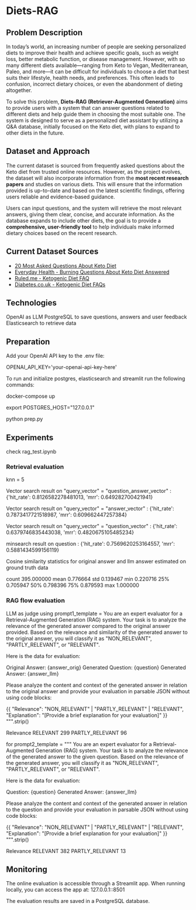# Diets-RAG

## Problem Description

In today’s world, an increasing number of people are seeking personalized diets to improve their health and achieve specific goals, such as weight loss, better metabolic function, or disease management. However, with so many different diets available—ranging from Keto to Vegan, Mediterranean, Paleo, and more—it can be difficult for individuals to choose a diet that best suits their lifestyle, health needs, and preferences. This often leads to confusion, incorrect dietary choices, or even the abandonment of dieting altogether.

To solve this problem, **Diets-RAG (Retriever-Augmented Generation)** aims to provide users with a system that can answer questions related to different diets and help guide them in choosing the most suitable one. The system is designed to serve as a personalized diet assistant by utilizing a Q&A database, initially focused on the Keto diet, with plans to expand to other diets in the future.

## Dataset and Approach

The current dataset is sourced from frequently asked questions about the Keto diet from trusted online resources. However, as the project evolves, the dataset will also incorporate information from the **most recent research papers** and studies on various diets. This will ensure that the information provided is up-to-date and based on the latest scientific findings, offering users reliable and evidence-based guidance.

Users can input questions, and the system will retrieve the most relevant answers, giving them clear, concise, and accurate information. As the database expands to include other diets, the goal is to provide a **comprehensive, user-friendly tool** to help individuals make informed dietary choices based on the recent research.

## Current Dataset Sources

- [20 Most Asked Questions About Keto Diet](https://www.linkedin.com/pulse/20-most-asked-questions-keto-diet-certified-operation-s-management-/)
- [Everyday Health - Burning Questions About Keto Diet Answered](https://www.everydayhealth.com/ketogenic-diet/diet/burning-questions-about-keto-diet-answered/)
- [Ruled.me - Ketogenic Diet FAQ](https://www.ruled.me/ketogenic-diet-faq/#standard_keto)
- [Diabetes.co.uk - Ketogenic Diet FAQs](https://www.diabetes.co.uk/keto/ketogenic-diet-faqs.html)


## Technologies

OpenAI as LLM
PostgreSQL to save questions, answers and user feedback
Elasticsearch to retrieve data

## Preparation

Add your OpenAI API key to the .env file:

OPENAI_API_KEY='your-openai-api-key-here'

To run and initialize postgres, elasticsearch and streamlit run the following commands:

docker-compose up

export POSTGRES_HOST="127.0.0.1"

python prep.py

## Experiments

check rag_test.ipynb


### Retrieval evaluation

knn = 5

Vector search result on "query_vector" = "question_answer_vector" : {'hit_rate': 0.8126582278481013, 'mrr': 0.649282700421941}

Vector search result on "query_vector" = "answer_vector" : {'hit_rate': 0.7873417721518987, 'mrr': 0.609662447257384}

Vector search result on "query_vector" = "question_vector" : {'hit_rate': 0.6379746835443038, 'mrr': 0.4820675105485234}

minsearch result on question : {'hit_rate': 0.7569620253164557, 'mrr': 0.5881434599156119}

Cosine similarity statistics for original answer and llm answer estimated on ground truth data

count    395.000000
mean       0.776664
std        0.139467
min        0.220716
25%        0.705947
50%        0.798396
75%        0.879593
max        1.000000

### RAG flow evaluation

LLM as judge using prompt1_template =
You are an expert evaluator for a Retrieval-Augmented Generation (RAG) system.
Your task is to analyze the relevance of the generated answer compared to the original answer provided.
Based on the relevance and similarity of the generated answer to the original answer, you will classify
it as "NON_RELEVANT", "PARTLY_RELEVANT", or "RELEVANT".

Here is the data for evaluation:

Original Answer: {answer_orig}
Generated Question: {question}
Generated Answer: {answer_llm}

Please analyze the content and context of the generated answer in relation to the original
answer and provide your evaluation in parsable JSON without using code blocks:

{{
  "Relevance": "NON_RELEVANT" | "PARTLY_RELEVANT" | "RELEVANT",
  "Explanation": "[Provide a brief explanation for your evaluation]"
}}
""".strip()

Relevance
RELEVANT           299
PARTLY_RELEVANT     96



for prompt2_template =
"""
You are an expert evaluator for a Retrieval-Augmented Generation (RAG) system.
Your task is to analyze the relevance of the generated answer to the given question.
Based on the relevance of the generated answer, you will classify it
as "NON_RELEVANT", "PARTLY_RELEVANT", or "RELEVANT".

Here is the data for evaluation:

Question: {question}
Generated Answer: {answer_llm}

Please analyze the content and context of the generated answer in relation to the question
and provide your evaluation in parsable JSON without using code blocks:

{{
  "Relevance": "NON_RELEVANT" | "PARTLY_RELEVANT" | "RELEVANT",
  "Explanation": "[Provide a brief explanation for your evaluation]"
}}
""".strip()

Relevance
RELEVANT           382
PARTLY_RELEVANT     13


## Monitoring

The online evaluation is accessible through a Streamlit app. When running locally, you can access the app at: 127.0.0.1::8501

The evaluation results are saved in a PostgreSQL database.


